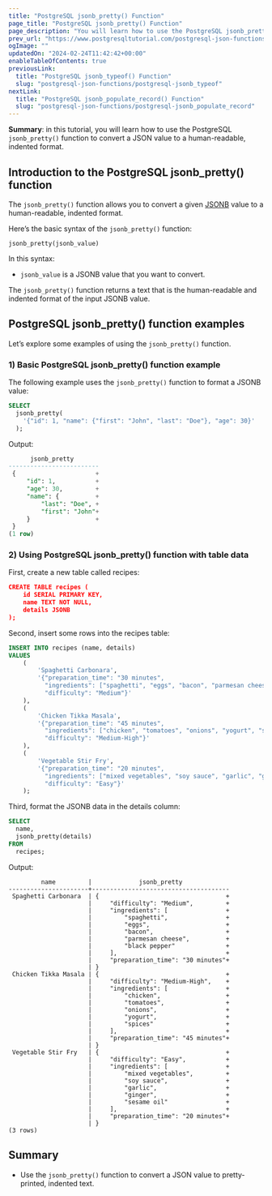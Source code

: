 ```yaml
---
title: "PostgreSQL jsonb_pretty() Function"
page_title: "PostgreSQL jsonb_pretty() Function"
page_description: "You will learn how to use the PostgreSQL jsonb_pretty() function to convert a JSON value to a human-readable, indented format."
prev_url: "https://www.postgresqltutorial.com/postgresql-json-functions/postgresql-jsonb_pretty/"
ogImage: ""
updatedOn: "2024-02-24T11:42:42+00:00"
enableTableOfContents: true
previousLink: 
  title: "PostgreSQL jsonb_typeof() Function"
  slug: "postgresql-json-functions/postgresql-jsonb_typeof"
nextLink: 
  title: "PostgreSQL jsonb_populate_record() Function"
  slug: "postgresql-json-functions/postgresql-jsonb_populate_record"
---
```





**Summary**: in this tutorial, you will learn how to use the PostgreSQL `jsonb_pretty()` function to convert a JSON value to a human\-readable, indented format.


## Introduction to the PostgreSQL jsonb\_pretty() function

The `jsonb_pretty()` function allows you to convert a given [JSONB](../postgresql-tutorial/postgresql-json) value to a human\-readable, indented format.

Here’s the basic syntax of the `jsonb_pretty()` function:


```jsonsql
jsonb_pretty(jsonb_value)
```
In this syntax:

* `jsonb_value` is a JSONB value that you want to convert.

The `jsonb_pretty()` function returns a text that is the human\-readable and indented format of the input JSONB value.


## PostgreSQL jsonb\_pretty() function examples

Let’s explore some examples of using the `jsonb_pretty()` function.


### 1\) Basic PostgreSQL jsonb\_pretty() function example

The following example uses the `jsonb_pretty()` function to format a JSONB value:


```sql
SELECT 
  jsonb_pretty(
    '{"id": 1, "name": {"first": "John", "last": "Doe"}, "age": 30}'
  );
```
Output:


```sql
      jsonb_pretty
-------------------------
 {                      +
     "id": 1,           +
     "age": 30,         +
     "name": {          +
         "last": "Doe", +
         "first": "John"+
     }                  +
 }
(1 row)
```

### 2\) Using PostgreSQL jsonb\_pretty() function with table data

First, create a new table called recipes:


```json
CREATE TABLE recipes (
    id SERIAL PRIMARY KEY,
    name TEXT NOT NULL,
    details JSONB
);
```
Second, insert some rows into the recipes table:


```sql
INSERT INTO recipes (name, details) 
VALUES
    (
        'Spaghetti Carbonara',
        '{"preparation_time": "30 minutes",
          "ingredients": ["spaghetti", "eggs", "bacon", "parmesan cheese", "black pepper"],
          "difficulty": "Medium"}'
    ),
    (
        'Chicken Tikka Masala',
        '{"preparation_time": "45 minutes",
          "ingredients": ["chicken", "tomatoes", "onions", "yogurt", "spices"],
          "difficulty": "Medium-High"}'
    ),
    (
        'Vegetable Stir Fry',
        '{"preparation_time": "20 minutes",
          "ingredients": ["mixed vegetables", "soy sauce", "garlic", "ginger", "sesame oil"],
          "difficulty": "Easy"}'
    );
```
Third, format the JSONB data in the details column:


```sql
SELECT 
  name, 
  jsonb_pretty(details) 
FROM 
  recipes;
```
Output:


```
         name         |             jsonb_pretty
----------------------+--------------------------------------
 Spaghetti Carbonara  | {                                   +
                      |     "difficulty": "Medium",         +
                      |     "ingredients": [                +
                      |         "spaghetti",                +
                      |         "eggs",                     +
                      |         "bacon",                    +
                      |         "parmesan cheese",          +
                      |         "black pepper"              +
                      |     ],                              +
                      |     "preparation_time": "30 minutes"+
                      | }
 Chicken Tikka Masala | {                                   +
                      |     "difficulty": "Medium-High",    +
                      |     "ingredients": [                +
                      |         "chicken",                  +
                      |         "tomatoes",                 +
                      |         "onions",                   +
                      |         "yogurt",                   +
                      |         "spices"                    +
                      |     ],                              +
                      |     "preparation_time": "45 minutes"+
                      | }
 Vegetable Stir Fry   | {                                   +
                      |     "difficulty": "Easy",           +
                      |     "ingredients": [                +
                      |         "mixed vegetables",         +
                      |         "soy sauce",                +
                      |         "garlic",                   +
                      |         "ginger",                   +
                      |         "sesame oil"                +
                      |     ],                              +
                      |     "preparation_time": "20 minutes"+
                      | }
(3 rows)
```

## Summary

* Use the `jsonb_pretty()` function to convert a JSON value to pretty\-printed, indented text.

